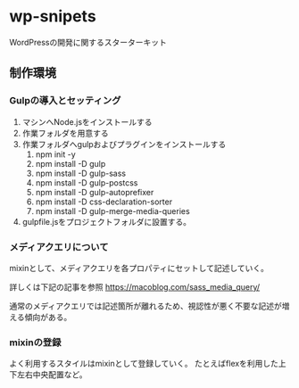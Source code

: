 # wp-snipets
WordPressの開発に関するスターターキット
## 制作環境
### Gulpの導入とセッティング
1. マシンへNode.jsをインストールする
1. 作業フォルダを用意する
1. 作業フォルダへgulpおよびプラグインをインストールする
    1. npm init -y
    1. npm install -D gulp
    1. npm install -D gulp-sass
    1. npm install -D gulp-postcss
    1. npm install -D gulp-autoprefixer
    1. npm install -D css-declaration-sorter
    1. npm install -D gulp-merge-media-queries
1. gulpfile.jsをプロジェクトフォルダに設置する。 

### メディアクエリについて
mixinとして、メディアクエリを各プロパティにセットして記述していく。

詳しくは下記の記事を参照
https://macoblog.com/sass_media_query/

通常のメディアクエリでは記述箇所が離れるため、視認性が悪く不要な記述が増える傾向がある。

### mixinの登録
よく利用するスタイルはmixinとして登録していく。
たとえばflexを利用した上下左右中央配置など。
